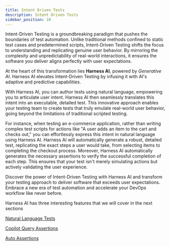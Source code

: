 ```yaml
---
title: Intent Driven Tests
description: Intent Driven Tests
sidebar_position: 10
---
```

Intent-Driven Testing is a groundbreaking paradigm that pushes the boundaries of test automation. Unlike traditional methods confined to static test cases and predetermined scripts, Intent-Driven Testing shifts the focus to understanding and replicating genuine user behavior. By mirroring the complexity and unpredictability of real-world interactions, it ensures the software you deliver aligns perfectly with user expectations.

At the heart of this transformation lies **Harness AI**, powered by *Generative AI*. Harness AI elevates Intent-Driven Testing by infusing it with AI's adaptive and predictive capabilities.

With Harness AI, you can author tests using natural language, empowering you to articulate user intent. Harness AI then seamlessly translates this intent into an executable, detailed test. This innovative approach enables your testing team to create tests that truly emulate real-world user behavior, going beyond the limitations of traditional scripted testing.

For instance, when testing an e-commerce application, rather than writing complex test scripts for actions like "A user adds an item to the cart and checks out," you can effortlessly express this intent in natural language using Harness AI. Harness AI will automatically generate a robust, detailed test, replicating the exact steps a user would take, from selecting items to completing the checkout process. Moreover, Harness AI automatically generates the necessary assertions to verify the successful completion of each step. This ensures that your test isn't merely simulating actions but actively validating the user experience.

Discover the power of Intent-Driven Testing with Harness AI and transform your testing approach to deliver software that exceeds user expectations. Embrace a new era of test automation and accelerate your DevOps workflow like never before.

Harness AI has three interesting features that we will cover in the next sections&#x20;

[Natural Language Tests](<./natural-language-tests.md>)

[Copilot Query Assertions](<./ai-assertions.md>)

[Auto Assertions](<./ai-auto-assertions.md>)
